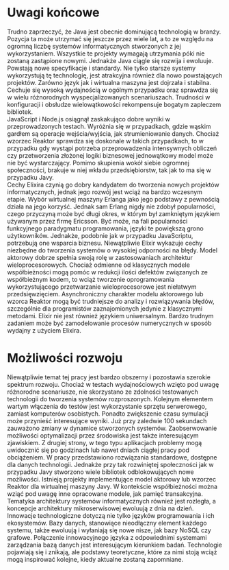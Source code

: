 # Uwagi końcowe

Trudno zaprzeczyć, że Java jest obecnie dominującą technologią w branży. Pozycja ta może utrzymać się jeszcze przez wiele lat, a to ze względu na ogromną liczbę systemów informatycznych stworzonych z jej wykorzystaniem. Wszystkie te projekty wymagają utrzymania póki nie zostaną zastąpione nowymi. Jednakże Java ciągle się rozwija i ewoluuje. Powstają nowe specyfikacje i standardy. Nie tylko starsze systemy wykorzystują tę technologię, jest atrakcyjna również dla nowo powstających projektów. Zarówno język jak i wirtualna maszyna jest dojrzała i stabilna. Cechuje się wysoką wydajnością w ogólnym przypadku oraz sprawdza się w wielu różnorodnych wyspecjalizowanych scenariuszach. Trudności w konfiguracji i obsłudze wielowątkowości rekompensuje bogatym zapleczem bibliotek.  
JavaScript i Node.js osiągnął zaskakująco dobre wyniki w przeprowadzonych testach. Wyróżnia się w przypadkach, gdzie wąskim gardłem są operacje wejścia/wyjścia, jak strumieniowanie danych. Chociaż wzorzec Reaktor sprawdza się doskonale w takich przypadkach, to w przypadku gdy wystąpi potrzeba przeprowadzenia intensywnych obliczeń czy przetworzenia złożonej logiki biznesowej jednowątkowy model może nie być wystarczający. Pomimo skupienia wokół siebie ogromnej społeczności, brakuje w niej wkładu przedsiębiorstw, tak jak to ma się w przypadku Javy.  
Cechy Elixira czynią go dobry kandydatem do tworzenia nowych projektów informatycznych, jednak jego rozwój jest wciąż na bardzo wczesnym etapie. Wybór wirtualnej maszyny Erlanga jako jego podstawy z pewnością działa na jego korzyść. Jednak sam Erlang nigdy nie zdobył popularności, czego przyczyną może być długi okres, w którym był zamkniętym językiem używanym przez firmę Ericsson. Być może, na fali popularności funkcyjnego paradygmatu programowania, języki te powiększą grono użytkowników. Jednakże, podobnie jak w przypadku JavaScriptu, potrzebują one wsparcia biznesu. Niewątpliwie Elixir wykazuje cechy niezbędne do tworzenia systemów o wysokiej odporności na błędy. Model aktorowy dobrze spełnia swoją rolę w zastosowaniach architektur wieloprocesorowych. Chociaż odmienne od klasycznych modele współbieżności mogą pomóc w redukcji ilości defektów związanych ze współbieżnym kodem, to wciąż tworzenie oprogramowania wykorzystującego przetwarzanie wieloprocesorowe jest niełatwym przedsięwzięciem. Asynchroniczny charakter modelu aktorowego lub wzorca Reaktor mogą być trudniejsze do analizy i rozwiązywania błędów, szczególnie dla programistów zaznajomionych jedynie z klasycznymi metodami. Elixir nie jest również językiem uniwersalnym. Bardzo trudnym zadaniem może być zamodelowanie procesów numerycznych w sposób wydajny z użyciem Elixira.

# Możliwości rozwoju

Niewątpliwie temat tej pracy jest bardzo obszerny i pozostawia szerokie spektrum rozwoju. Chociaż w testach wydajnościowych wzięto pod uwagę różnorodne scenariusze, nie skorzystano ze zdolności testowanych technologii do tworzenia systemów rozproszonych. Kolejnym elementem wartym włączenia do testów jest wykorzystanie sprzętu serwerowego, zamiast komputerów osobistych. Ponadto zwiększenie czasu symulacji może przynieść interesujące wyniki. Już przy zaledwie 100 sekundach zauważono zmiany w dynamice stworzonych systemów. Zaobserwowanie możliwości optymalizacji przez środowiska jest także interesującym zjawiskiem. Z drugiej strony, w tego typu aplikacjach problemy mogą uwidocznić się po godzinach lub nawet dniach ciągłej pracy pod obciążeniem. W pracy przedstawiono rozwiązania standardowe, dostępne dla danych technologii. Jednakże przy tak rozwiniętej społeczności jak w przypadku Javy stworzono wiele bibliotek odblokowujących nowe możliwości. Istnieją projekty implementujące model aktorowy lub wzorzec Reaktor dla wirtualnej maszyny Javy. W kontekście współbieżności można wziąć pod uwagę inne opracowane modele, jak pamięć transakcyjna. Tematyka architektury systemów informatycznych również jest rozległa, a koncepcje architektury mikroserwisowej ewoluują z dnia na dzień. Innowacje technologiczne dotyczą nie tylko języków programowania i ich ekosystemów. Bazy danych, stanowiące nieodłączny element każdego systemu, także ewoluują i wyłaniają się nowe nisze, jak bazy NoSQL czy grafowe. Połączenie innowacyjnego języka z odpowiednimi systemami zarządzania bazą danych jest interesującym kierunkiem badań.
Technologie pojawiają się i znikają, ale podstawy teoretyczne, które za nimi stoją wciąż mogą inspirować kolejne, kiedy aktualne zostaną zapomniane.